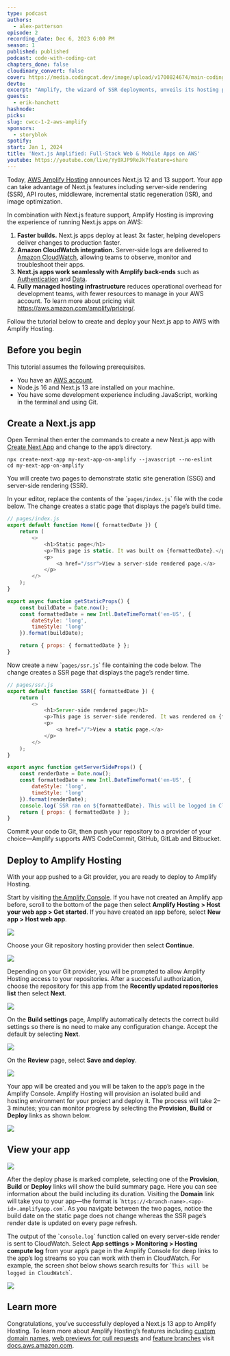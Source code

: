 ```yaml
---
type: podcast
authors:
  - alex-patterson
episode: 2
recording_date: Dec 6, 2023 6:00 PM
season: 1
published: published
podcast: code-with-coding-cat
chapters_done: false
cloudinary_convert: false
cover: https://media.codingcat.dev/image/upload/v1700824674/main-codingcatdev-photo/1.2-aws-amplify.png
devto:
excerpt: "Amplify, the wizard of SSR deployments, unveils its hosting prowess by default. New SSR apps roll out the red carpet using Amplify Hosting's compute service, with a backstage pass for the VIPs—Next.js 12 and 13 stealing the show."
guests:
  - erik-hanchett
hashnode:
picks:
slug: cwcc-1-2-aws-amplify
sponsors:
  - storyblok
spotify:
start: Jan 1, 2024
title: 'Next.js Amplified: Full-Stack Web & Mobile Apps on AWS'
youtube: https://youtube.com/live/Yy0XJP9ReJk?feature=share
---
```


Today, [AWS Amplify Hosting](https://aws.amazon.com/amplify/hosting/) announces Next.js 12 and 13 support. Your app can take advantage of Next.js features including server-side rendering (SSR), API routes, middleware, incremental static regeneration (ISR), and image optimization.

In combination with Next.js feature support, Amplify Hosting is improving the experience of running Next.js apps on AWS:

1. **Faster builds.** Next.js apps deploy at least 3x faster, helping developers deliver changes to production faster.
2. **Amazon CloudWatch integration.** Server-side logs are delivered to [Amazon CloudWatch](https://aws.amazon.com/cloudwatch/), allowing teams to observe, monitor and troubleshoot their apps.
3. **Next.js apps work seamlessly with Amplify back-ends** such as [Authentication](https://aws.amazon.com/amplify/authentication/) and [Data](https://docs.amplify.aws/start/getting-started/data-model/q/integration/next/).
4. **Fully managed hosting infrastructure** reduces operational overhead for development teams, with fewer resources to manage in your AWS account. To learn more about pricing visit <https://aws.amazon.com/amplify/pricing/>.

Follow the tutorial below to create and deploy your Next.js app to AWS with Amplify Hosting.

## Before you begin

This tutorial assumes the following prerequisites.

- You have an [AWS account](https://portal.aws.amazon.com/billing/signup).
- Node.js 16 and Next.js 13 are installed on your machine.
- You have some development experience including JavaScript, working in the terminal and using Git.

## Create a Next.js app

Open Terminal then enter the commands to create a new Next.js app with [Create Next App](https://nextjs.org/docs/api-reference/create-next-app) and change to the app’s directory.

```
npx create-next-app my-next-app-on-amplify --javascript --no-eslint
cd my-next-app-on-amplify
```

You will create two pages to demonstrate static site generation (SSG) and server-side rendering (SSR).

In your editor, replace the contents of the \``pages/index.js`\` file with the code below. The change creates a static page that displays the page’s build time.

```javascript
// pages/index.js
export default function Home({ formattedDate }) {
	return (
		<>
			<h1>Static page</h1>
			<p>This page is static. It was built on {formattedDate}.</p>
			<p>
				<a href="/ssr">View a server-side rendered page.</a>
			</p>
		</>
	);
}

export async function getStaticProps() {
	const buildDate = Date.now();
	const formattedDate = new Intl.DateTimeFormat('en-US', {
		dateStyle: 'long',
		timeStyle: 'long'
	}).format(buildDate);

	return { props: { formattedDate } };
}
```

Now create a new \``pages/ssr.js`\` file containing the code below. The change creates a SSR page that displays the page’s render time.

```javascript
// pages/ssr.js
export default function SSR({ formattedDate }) {
	return (
		<>
			<h1>Server-side rendered page</h1>
			<p>This page is server-side rendered. It was rendered on {formattedDate}.</p>
			<p>
				<a href="/">View a static page.</a>
			</p>
		</>
	);
}

export async function getServerSideProps() {
	const renderDate = Date.now();
	const formattedDate = new Intl.DateTimeFormat('en-US', {
		dateStyle: 'long',
		timeStyle: 'long'
	}).format(renderDate);
	console.log(`SSR ran on ${formattedDate}. This will be logged in CloudWatch.`);
	return { props: { formattedDate } };
}
```

Commit your code to Git, then push your repository to a provider of your choice—Amplify supports AWS CodeCommit, GitHub, GitLab and Bitbucket.

## Deploy to Amplify Hosting

With your app pushed to a Git provider, you are ready to deploy to Amplify Hosting.

Start by visiting [the Amplify Console](https://console.aws.amazon.com/amplify/home). If you have not created an Amplify app before, scroll to the bottom of the page then select **Amplify Hosting > Host your web app > Get started**. If you have created an app before, select **New app > Host web app**.

![](https://d2908q01vomqb2.cloudfront.net/0a57cb53ba59c46fc4b692527a38a87c78d84028/2022/11/15/Amplify-Web-Compute-01-Get-started.png)

Choose your Git repository hosting provider then select **Continue**.

![](https://d2908q01vomqb2.cloudfront.net/0a57cb53ba59c46fc4b692527a38a87c78d84028/2022/11/15/Amplify-Web-Compute-02-Choose-git-provider.png)

Depending on your Git provider, you will be prompted to allow Amplify Hosting access to your repositories. After a successful authorization, choose the repository for this app from the **Recently updated repositories list** then select **Next**.

![](https://d2908q01vomqb2.cloudfront.net/0a57cb53ba59c46fc4b692527a38a87c78d84028/2022/11/15/Amplify-Web-Compute-03-Add-repo.png)

On the **Build settings** page, Amplify automatically detects the correct build settings so there is no need to make any configuration change. Accept the default by selecting **Next**.

![](https://d2908q01vomqb2.cloudfront.net/0a57cb53ba59c46fc4b692527a38a87c78d84028/2022/11/15/Amplify-Web-Compute-05-Build-settings.png)

On the **Review** page, select **Save and deploy**.

![](https://d2908q01vomqb2.cloudfront.net/0a57cb53ba59c46fc4b692527a38a87c78d84028/2022/11/15/Amplify-Web-Compute-06-Review.png)

Your app will be created and you will be taken to the app’s page in the Amplify Console. Amplify Hosting will provision an isolated build and hosting environment for your project and deploy it. The process will take 2–3 minutes; you can monitor progress by selecting the **Provision**, **Build** or **Deploy** links as shown below.

![](https://d2908q01vomqb2.cloudfront.net/0a57cb53ba59c46fc4b692527a38a87c78d84028/2022/11/15/Amplify-Web-Compute-07-Provision-build-deploy.png)

## View your app

![](https://d2908q01vomqb2.cloudfront.net/0a57cb53ba59c46fc4b692527a38a87c78d84028/2022/11/15/Amplify-Web-Compute-08-Deploy-complete-1.png)

After the deploy phase is marked complete, selecting one of the **Provision**, **Build** or **Deploy** links will show the build summary page. Here you can see information about the build including its duration. Visiting the **Domain** link will take you to your app—the format is \``https://<branch-name>.<app-id>.amplifyapp.com`\`. As you navigate between the two pages, notice the build date on the static page does not change whereas the SSR page’s render date is updated on every page refresh.

The output of the \``console.log`\` function called on every server-side render is sent to CloudWatch. Select **App settings > Monitoring > Hosting compute log** from your app’s page in the Amplify Console for deep links to the app’s log streams so you can work with them in CloudWatch. For example, the screen shot below shows search results for \``This will be logged in CloudWatch`\`.

![](https://d2908q01vomqb2.cloudfront.net/0a57cb53ba59c46fc4b692527a38a87c78d84028/2022/11/16/Amplify-Web-Compute-11-CloudWatch.png)

## Learn more

Congratulations, you’ve successfully deployed a Next.js 13 app to Amplify Hosting. To learn more about Amplify Hosting’s features including [custom domain names](https://docs.aws.amazon.com/amplify/latest/userguide/custom-domains.html), [web previews for pull requests](https://docs.aws.amazon.com/amplify/latest/userguide/pr-previews.html) and [feature branches](https://docs.aws.amazon.com/amplify/latest/userguide/multi-environments.html) visit [docs.aws.amazon.com](https://docs.aws.amazon.com/amplify/latest/userguide/server-side-rendering-amplify.html).
